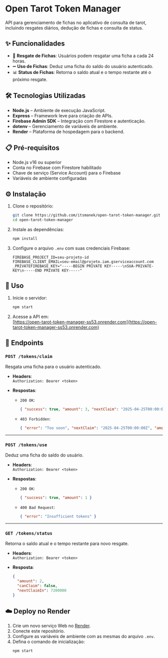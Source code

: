 # Open Tarot Token Manager

API para gerenciamento de fichas no aplicativo de consulta de tarot, incluindo resgates diários, dedução de fichas e consulta de status.

## ✨ Funcionalidades

- 🔁 **Resgate de Fichas**: Usuários podem resgatar uma ficha a cada 24 horas.
- ➖ **Uso de Fichas**: Deduz uma ficha do saldo do usuário autenticado.
- 📊 **Status de Fichas**: Retorna o saldo atual e o tempo restante até o próximo resgate.

## 🛠 Tecnologias Utilizadas

- **Node.js** – Ambiente de execução JavaScript.
- **Express** – Framework leve para criação de APIs.
- **Firebase Admin SDK** – Integração com Firestore e autenticação.
- **dotenv** – Gerenciamento de variáveis de ambiente.
- **Render** – Plataforma de hospedagem para o backend.

## 📋 Pré-requisitos

- Node.js v16 ou superior
- Conta no Firebase com Firestore habilitado
- Chave de serviço (Service Account) para o Firebase
- Variáveis de ambiente configuradas

## ⚙️ Instalação

1. Clone o repositório:
   ```bash
   git clone https://github.com/itsmanek/open-tarot-token-manager.git
   cd open-tarot-token-manager
   ```

2. Instale as dependências:
   ```bash
   npm install
   ```

3. Configure o arquivo `.env` com suas credenciais Firebase:
   ```env
   FIREBASE_PROJECT_ID=seu-projeto-id
   FIREBASE_CLIENT_EMAIL=seu-email@projeto.iam.gserviceaccount.com
   _PRIVATEFIREBASE_KEY="-----BEGIN PRIVATE KEY-----\nSUA-PRIVATE-KEY\n-----END PRIVATE KEY-----"
   ```

## 🚀 Uso

1. Inicie o servidor:
   ```bash
   npm start
   ```

2. Acesse a API em:  
   [https://open-tarot-token-manager-ss53.onrender.com](https://open-tarot-token-manager-ss53.onrender.com)

## 📌 Endpoints

### `POST /tokens/claim`  
Resgata uma ficha para o usuário autenticado.

- **Headers**:  
  `Authorization: Bearer <token>`

- **Respostas**:
  - `200 OK`:
    ```json
    { "success": true, "amount": 3, "nextClaim": "2025-04-25T00:00:00Z" }
    ```
  - `403 Forbidden`:
    ```json
    { "error": "Too soon", "nextClaim": "2025-04-25T00:00:00Z", "amount": 2 }
    ```

---

### `POST /tokens/use`  
Deduz uma ficha do saldo do usuário.

- **Headers**:  
  `Authorization: Bearer <token>`

- **Respostas**:
  - `200 OK`:
    ```json
    { "success": true, "amount": 1 }
    ```
  - `400 Bad Request`:
    ```json
    { "error": "Insufficient tokens" }
    ```

---

### `GET /tokens/status`  
Retorna o saldo atual e o tempo restante para novo resgate.

- **Headers**:  
  `Authorization: Bearer <token>`

- **Resposta**:
  ```json
  {
    "amount": 2,
    "canClaim": false,
    "nextClaimIn": 7200000
  }
  ```

## ☁️ Deploy no Render

1. Crie um novo serviço Web no [Render](https://render.com/).
2. Conecte este repositório.
3. Configure as variáveis de ambiente com as mesmas do arquivo `.env`.
4. Defina o comando de inicialização:
   ```bash
   npm start
   ```